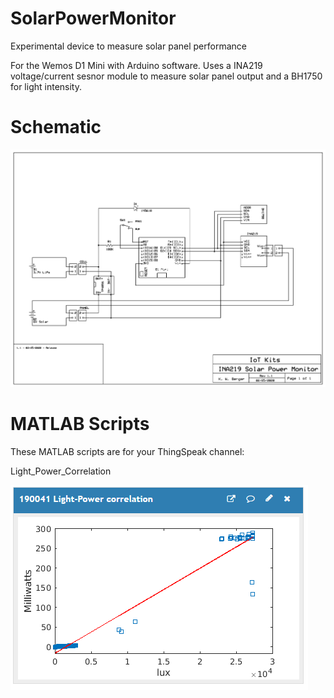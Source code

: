 # SolarPowerMonitor
Experimental device to measure solar panel performance

For the Wemos D1 Mini with Arduino software.
Uses a INA219 voltage/current sesnor module to measure solar panel output and a BH1750 for light intensity.

# Schematic
![](images/INA219_Solar_Schematic.jpg)

# MATLAB Scripts
These MATLAB scripts are for your ThingSpeak channel:

Light_Power_Correlation

![](images/light_power_correlation.png)
